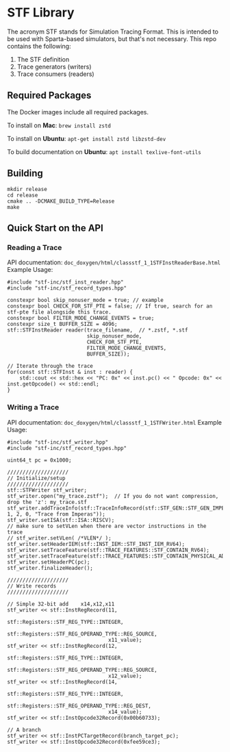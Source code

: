 # STF Library

The acronym STF stands for Simulation Tracing Format. This is intended to be used
with Sparta-based simulators, but that's not necessary.
This repo contains the following:

1. The STF definition
1. Trace generators (writers)
1. Trace consumers (readers)

## Required Packages

The Docker images include all required packages.

To install on **Mac**:
`brew install zstd`

To install on **Ubuntu**:
`apt-get install zstd libzstd-dev`

To build documentation on **Ubuntu**:
`apt install texlive-font-utils`

## Building

```
mkdir release
cd release
cmake .. -DCMAKE_BUILD_TYPE=Release
make
```
## Quick Start on the API

### Reading a Trace

API documentation: `doc_doxygen/html/classstf_1_1STFInstReaderBase.html`
Example Usage:
```
#include "stf-inc/stf_inst_reader.hpp"
#include "stf-inc/stf_record_types.hpp"

constexpr bool skip_nonuser_mode = true; // example
constexpr bool CHECK_FOR_STF_PTE = false; // If true, search for an stf-pte file alongside this trace.
constexpr bool FILTER_MODE_CHANGE_EVENTS = true;
constexpr size_t BUFFER_SIZE = 4096;
stf::STFInstReader reader(trace_filename,  // *.zstf, *.stf
                          skip_nonuser_mode,
                          CHECK_FOR_STF_PTE, 
                          FILTER_MODE_CHANGE_EVENTS,
                          BUFFER_SIZE));

// Iterate through the trace
for(const stf::STFInst & inst : reader) {
    std::cout << std::hex << "PC: 0x" << inst.pc() << " Opcode: 0x" << inst.getOpcode() << std::endl;
}

```

### Writing a Trace

API documentation: `doc_doxygen/html/classstf_1_1STFWriter.html`
Example Usage:
```
#include "stf-inc/stf_writer.hpp"
#include "stf-inc/stf_record_types.hpp"

uint64_t pc = 0x1000;

////////////////////
// Initialize/setup
////////////////////
stf::STFWriter stf_writer;
stf_writer.open("my_trace.zstf");  // If you do not want compression, drop the 'z': my_trace.stf
stf_writer.addTraceInfo(stf::TraceInfoRecord(stf::STF_GEN::STF_GEN_IMPERAS, 1, 2, 0, "Trace from Imperas"));
stf_writer.setISA(stf::ISA::RISCV);
// make sure to setVLen when there are vector instructions in the trace 
// stf_writer.setVLen( /*VLEN*/ );
stf_writer.setHeaderIEM(stf::INST_IEM::STF_INST_IEM_RV64);
stf_writer.setTraceFeature(stf::TRACE_FEATURES::STF_CONTAIN_RV64);
stf_writer.setTraceFeature(stf::TRACE_FEATURES::STF_CONTAIN_PHYSICAL_ADDRESS);
stf_writer.setHeaderPC(pc);
stf_writer.finalizeHeader();

////////////////////
// Write records
////////////////////

// Simple 32-bit add    x14,x12,x11
stf_writer << stf::InstRegRecord(11,
                                 stf::Registers::STF_REG_TYPE::INTEGER,
                                 stf::Registers::STF_REG_OPERAND_TYPE::REG_SOURCE,
                                 x11_value);
stf_writer << stf::InstRegRecord(12,
                                 stf::Registers::STF_REG_TYPE::INTEGER,
                                 stf::Registers::STF_REG_OPERAND_TYPE::REG_SOURCE,
                                 x12_value);
stf_writer << stf::InstRegRecord(14,
                                 stf::Registers::STF_REG_TYPE::INTEGER,
                                 stf::Registers::STF_REG_OPERAND_TYPE::REG_DEST,
                                 x14_value);
stf_writer << stf::InstOpcode32Record(0x00b60733);

// A branch
stf_writer << stf::InstPCTargetRecord(branch_target_pc);
stf_writer << stf::InstOpcode32Record(0xfee59ce3);

```

